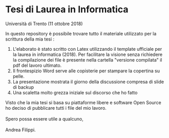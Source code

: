 # Tesi di Laurea in Informatica
Università di Trento (11 ottobre 2018)

In questo repository è possibile trovare tutto il materiale utilizzato per la scrittura della mia tesi :

1.  L'elaborato è stato scritto con Latex utilizzando il template ufficiale per la laurea in informatica (2018).
    Per facilitare la visione senza richiedere la compilazione dei file è presente nella cartella "versione compilata" il pdf del lavoro ultimato.
2.  Il frontespizio Word serve alle copisterie per stampare la copertina su pelle.
3.  La presentazione mostrata il giorno della discussione compresa di slide di backup
4.  Una scaletta molto grezza iniziale sul discorso che ho fatto


Visto che la mia tesi si basa su piattaforme libere e software Open Source ho deciso di pubblicare tutti i file del mio lavoro. <br />
<br />
Spero possa essere utile a qualcuno, <br />
<br />
Andrea Filippi.

